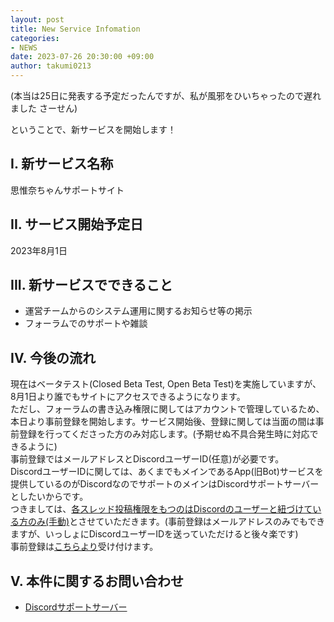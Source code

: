 ```yaml
---
layout: post
title: New Service Infomation
categories:
- NEWS
date: 2023-07-26 20:30:00 +09:00
author: takumi0213
---
```

(本当は25日に発表する予定だったんですが、私が風邪をひいちゃったので遅れました さーせん)

ということで、新サービスを開始します！

## I. 新サービス名称

思惟奈ちゃんサポートサイト

## II. サービス開始予定日

2023年8月1日

## III. 新サービスでできること

- 運営チームからのシステム運用に関するお知らせ等の掲示
- フォーラムでのサポートや雑談

## IV. 今後の流れ

現在はベータテスト(Closed Beta Test, Open Beta Test)を実施していますが、8月1日より誰でもサイトにアクセスできるようになります。<br>
ただし、フォーラムの書き込み権限に関してはアカウントで管理しているため、本日より事前登録を開始します。サービス開始後、登録に関しては当面の間は事前登録を行ってくださった方のみ対応します。(予期せぬ不具合発生時に対応できるように)<br>
事前登録ではメールアドレスとDiscordユーザーID(任意)が必要です。<br>
DiscordユーザーIDに関しては、あくまでもメインであるApp(旧Bot)サービスを提供しているのがDiscordなのでサポートのメインはDiscordサポートサーバーとしたいからです。<br>
つきましては、<u>各スレッド投稿権限をもつのはDiscordのユーザーと紐づけている方のみ(手動)</u>とさせていただきます。(事前登録はメールアドレスのみでもできますが、いっしょにDiscordユーザーIDを送っていただけると後々楽です)<br>
事前登録は<a href="https://support.sina-chan.com/pre-register" class="a-orange">こちらより</a>受け付けます。

## V. 本件に関するお問い合わせ

- <a href="https://home.sina-chan.com/discord" class="a-orange">Discordサポートサーバー</a>
